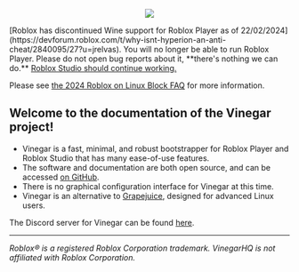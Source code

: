 <p align="center">
  <img style="max-width: 30%" src="/favicon.svg">
</p>

<div class="warning">
[Roblox has discontinued Wine support for Roblox Player as of 22/02/2024](https://devforum.roblox.com/t/why-isnt-hyperion-an-anti-cheat/2840095/27?u=jrelvas). You will no longer be able to run Roblox Player. Please do not open bug reports about it, **there's nothing we can do.**
<u>Roblox Studio should continue working.</u>

Please see [the 2024 Roblox on Linux Block FAQ](./rol_faq.md) for more information.
</div>


## Welcome to the documentation of the Vinegar project!

- Vinegar is a fast, minimal, and robust bootstrapper for Roblox Player and Roblox Studio that has many ease-of-use features.
- The software and documentation are both open source, and can be accessed [on GitHub](https://github.com/vinegarhq).
- There is no graphical configuration interface for Vinegar at this time.
- Vinegar is an alternative to [Grapejuice](https://brinkervii.gitlab.io/grapejuice/), designed for advanced Linux users.

The Discord server for Vinegar can be found [here](https://discord.gg/dzdzZ6Pps2).

---

_Roblox® is a registered Roblox Corporation trademark. VinegarHQ is not affiliated with Roblox Corporation._
